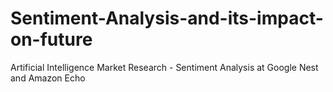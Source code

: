 # Sentiment-Analysis-and-its-impact-on-future
Artificial Intelligence Market Research - Sentiment Analysis at Google Nest and Amazon Echo
